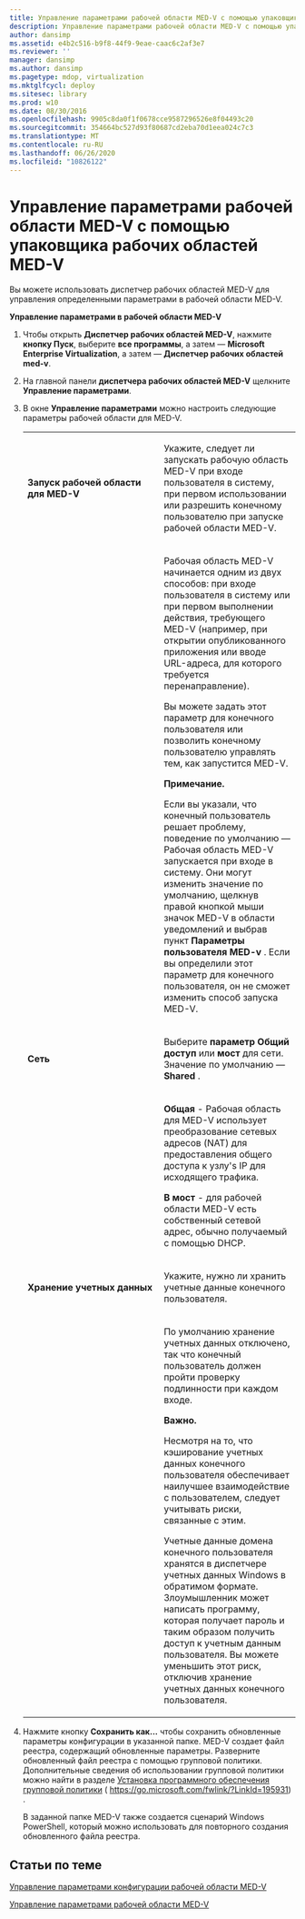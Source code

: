 ```yaml
---
title: Управление параметрами рабочей области MED-V с помощью упаковщика рабочих областей MED-V
description: Управление параметрами рабочей области MED-V с помощью упаковщика рабочих областей MED-V
author: dansimp
ms.assetid: e4b2c516-b9f8-44f9-9eae-caac6c2af3e7
ms.reviewer: ''
manager: dansimp
ms.author: dansimp
ms.pagetype: mdop, virtualization
ms.mktglfcycl: deploy
ms.sitesec: library
ms.prod: w10
ms.date: 08/30/2016
ms.openlocfilehash: 9905c8da0f1f0678cce9587296526e8f04493c20
ms.sourcegitcommit: 354664bc527d93f80687cd2eba70d1eea024c7c3
ms.translationtype: MT
ms.contentlocale: ru-RU
ms.lasthandoff: 06/26/2020
ms.locfileid: "10826122"
---
```

# Управление параметрами рабочей области MED-V с помощью упаковщика рабочих областей MED-V


Вы можете использовать диспетчер рабочих областей MED-V для управления определенными параметрами в рабочей области MED-V.

**Управление параметрами в рабочей области MED-V**

1. Чтобы открыть **Диспетчер рабочих областей MED-V**, нажмите **кнопку Пуск**, выберите **все программы**, а затем — **Microsoft Enterprise Virtualization**, а затем — **Диспетчер рабочих областей med-v**.

2. На главной панели **диспетчера рабочих областей MED-V** щелкните **Управление параметрами**.

3. В окне **Управление параметрами** можно настроить следующие параметры рабочей области для MED-V.

   <table>
   <colgroup>
   <col width="50%" />
   <col width="50%" />
   </colgroup>
   <tbody>
   <tr class="odd">
   <td align="left"><p><strong>Запуск рабочей области для MED-V</strong></p></td>
   <td align="left"><p>Укажите, следует ли запускать рабочую область MED-V при входе пользователя в систему, при первом использовании или разрешить конечному пользователю при запуске рабочей области MED-V.</p></td>
   </tr>
   <tr class="even">
   <td align="left"><p></p></td>
   <td align="left"><p>Рабочая область MED-V начинается одним из двух способов: при входе пользователя в систему или при первом выполнении действия, требующего MED-V (например, при открытии опубликованного приложения или вводе URL-адреса, для которого требуется перенаправление).</p>
   <p>Вы можете задать этот параметр для конечного пользователя или позволить конечному пользователю управлять тем, как запустится MED-V.</p>
   <div class="alert">
   <strong>Примечание.</strong><br/><p>Если вы указали, что конечный пользователь решает проблему, поведение по умолчанию — Рабочая область MED-V запускается при входе в систему. Они могут изменить значение по умолчанию, щелкнув правой кнопкой мыши значок MED-V в области уведомлений и выбрав пункт <strong> Параметры пользователя MED-v </strong> . Если вы определили этот параметр для конечного пользователя, он не сможет изменить способ запуска MED-V.</p>
   </div>
   <div>

   </div></td>
   </tr>
   <tr class="odd">
   <td align="left"><p><strong>Сеть</strong></p></td>
   <td align="left"><p>Выберите <strong> параметр Общий доступ </strong> или <strong> мост </strong> для сети. Значение по умолчанию — <strong> Shared </strong> .</p></td>
   </tr>
   <tr class="even">
   <td align="left"><p></p></td>
   <td align="left"><p><strong>Общая </strong> - Рабочая область для MED-V использует преобразование сетевых адресов (NAT) для предоставления общего доступа к узлу&#39;s IP для исходящего трафика.</p>
   <p><strong>В мост </strong> - для рабочей области MED-V есть собственный сетевой адрес, обычно получаемый с помощью DHCP.</p></td>
   </tr>
   <tr class="odd">
   <td align="left"><p><strong>Хранение учетных данных</strong></p></td>
   <td align="left"><p>Укажите, нужно ли хранить учетные данные конечного пользователя.</p></td>
   </tr>
   <tr class="even">
   <td align="left"><p></p></td>
   <td align="left"><p>По умолчанию хранение учетных данных отключено, так что конечный пользователь должен пройти проверку подлинности при каждом входе.</p>
   <div class="alert">
   <strong>Важно.</strong><br/><p>Несмотря на то, что кэширование учетных данных конечного пользователя обеспечивает наилучшее взаимодействие с пользователем, следует учитывать риски, связанные с этим.</p>
   <p>Учетные данные домена конечного пользователя хранятся в диспетчере учетных данных Windows в обратимом формате. Злоумышленник может написать программу, которая получает пароль и таким образом получить доступ к учетным данным пользователя. Вы можете уменьшить этот риск, отключив хранение учетных данных конечного пользователя.</p>
   </div>
   <div>

   </div></td>
   </tr>
   </tbody>
   </table>



4. Нажмите кнопку **Сохранить как...** чтобы сохранить обновленные параметры конфигурации в указанной папке. MED-V создает файл реестра, содержащий обновленные параметры. Разверните обновленный файл реестра с помощью групповой политики. Дополнительные сведения об использовании групповой политики можно найти в разделе [Установка программного обеспечения групповой политики](https://go.microsoft.com/fwlink/?LinkId=195931) ( https://go.microsoft.com/fwlink/?LinkId=195931) .

   В заданной папке MED-V также создается сценарий Windows PowerShell, который можно использовать для повторного создания обновленного файла реестра.

## Статьи по теме


[Управление параметрами конфигурации рабочей области MED-V](managing-med-v-workspace-configuration-settings.md)

[Управление параметрами рабочей области MED-V](manage-med-v-workspace-settings.md)









